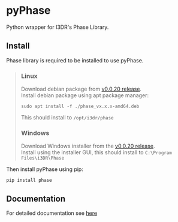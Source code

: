 # pyPhase
Python wrapper for I3DR's Phase Library.  

## Install
Phase library is required to be installed to use pyPhase.  
>### Linux
>Download debian package from [v0.0.20 release](https://github.com/>i3drobotics/phase-dev/releases/tag/v0.0.20).  
>Install debian package using apt package manager:
>```
>sudo apt install -f ./phase_vx.x.x-amd64.deb
>```
>This should install to `/opt/i3dr/phase`
>### Windows
>Download Windows installer from the [v0.0.20 release](https://github.com/>i3drobotics/phase-dev/releases/tag/v0.0.20).  
>Install using the installer GUI, this should install to `C:\Program Files\i3DR\Phase`
>

Then install pyPhase using pip:
```
pip install phase
```

## Documentation
For detailed documentation see [here](https://i3drobotics.github.io/pyphase/)
